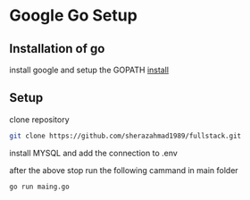 # Google Go Setup

## Installation of go

install google and setup the GOPATH   [install](https://golang.org/doc/install)

## Setup

clone repository 

```bash
git clone https://github.com/sherazahmad1989/fullstack.git
```

install MYSQL and add the connection to  .env

after the above stop run the following cammand in main folder 

```bash
go run maing.go
```


